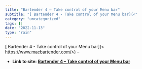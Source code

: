 ```yaml
---
title: "Bartender 4 – Take control of your Menu bar"
subtitle: "[ Bartender 4 - Take control of your Menu bar](<"
category: "uncategorized"
tags: []
date: "2022-11-13"
type: "rain"
---
```

[ Bartender 4 - Take control of your Menu bar](<
https://www.macbartender.com/>) –


* **Link to site:** **[Bartender 4 – Take control of your Menu bar](None)**